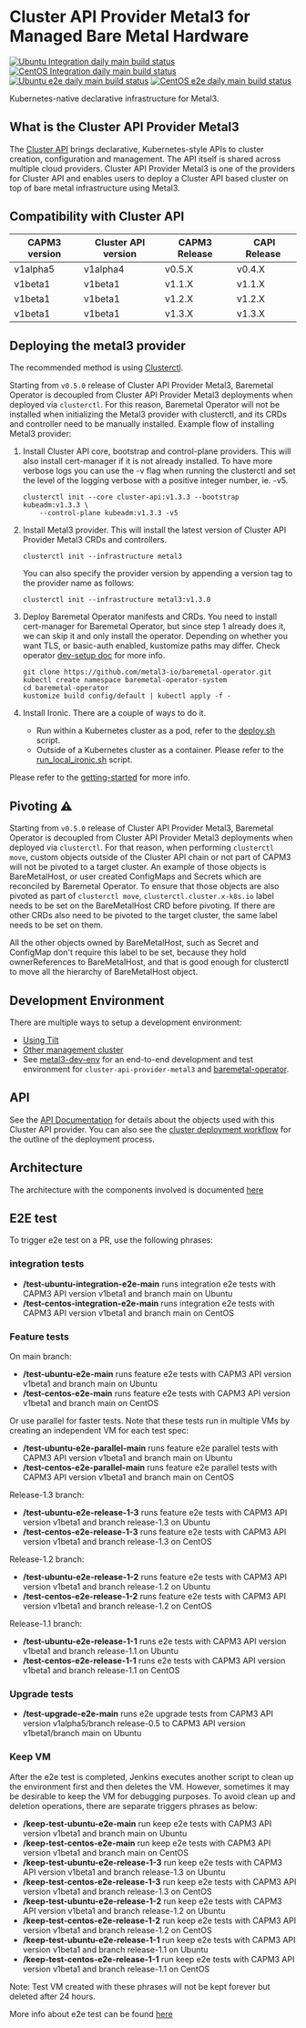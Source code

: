 # Cluster API Provider Metal3 for Managed Bare Metal Hardware

[![Ubuntu Integration daily main build status](https://jenkins.nordix.org/buildStatus/icon?job=metal3_daily_main_integration_test_ubuntu&subject=Ubuntu%20daily%20main)](https://jenkins.nordix.org/view/Metal3%20Periodic/job/metal3_daily_main_integration_test_ubuntu/)
[![CentOS Integration daily main build status](https://jenkins.nordix.org/buildStatus/icon?job=metal3_daily_main_integration_test_centos&subject=CentOS%20daily%20main)](https://jenkins.nordix.org/view/Metal3%20Periodic/job/metal3_daily_main_integration_test_centos/)
[![Ubuntu e2e daily main build status](https://jenkins.nordix.org/buildStatus/icon?job=metal3_daily_main_e2e_test_ubuntu/&subject=Ubuntu%20E2E%20daily%20main)](https://jenkins.nordix.org/view/Metal3%20Periodic/job/metal3_daily_main_e2e_test_ubuntu/)
[![CentOS e2e daily main build status](https://jenkins.nordix.org/buildStatus/icon?job=metal3_daily_main_e2e_test_centos/&subject=CentOS%20E2E%20daily%20main)](https://jenkins.nordix.org/view/Metal3%20Periodic/job/metal3_daily_main_e2e_test_centos/)

Kubernetes-native declarative infrastructure for Metal3.

## What is the Cluster API Provider Metal3

The [Cluster API](https://github.com/kubernetes-sigs/cluster-api/) brings declarative,
Kubernetes-style APIs to cluster creation, configuration and management. The API
itself is shared across multiple cloud providers. Cluster API Provider Metal3 is
one of the providers for Cluster API and enables users to deploy a Cluster API based
cluster on top of bare metal infrastructure using Metal3.

## Compatibility with Cluster API

| CAPM3 version | Cluster API version | CAPM3 Release | CAPI Release |
|---------------|---------------------|---------------|--------------|
| v1alpha5      | v1alpha4            | v0.5.X        | v0.4.X       |
| v1beta1       | v1beta1             | v1.1.X        | v1.1.X       |
| v1beta1       | v1beta1             | v1.2.X        | v1.2.X       |
| v1beta1       | v1beta1             | v1.3.X        | v1.3.X       |

## Deploying the metal3 provider

The recommended method is using
[Clusterctl](https://main.cluster-api.sigs.k8s.io/clusterctl/overview.html).

Starting from `v0.5.0` release of Cluster API Provider Metal3, Baremetal Operator is decoupled
from Cluster API Provider Metal3 deployments when deployed via `clusterctl`. For this reason,
Baremetal Operator will not be installed when initializing the Metal3 provider with clusterctl,
and its CRDs and controller need to be manually installed. Example flow of installing Metal3
provider:

1. Install Cluster API core, bootstrap and control-plane providers. This will also install
  cert-manager if it is not already installed. To have more verbose logs you can use the -v flag
  when running the clusterctl and set the level of the logging verbose with a positive integer number, ie. -v5.

    ```shell
    clusterctl init --core cluster-api:v1.3.3 --bootstrap kubeadm:v1.3.3 \
        --control-plane kubeadm:v1.3.3 -v5
    ```

1. Install Metal3 provider. This will install the latest version of Cluster API Provider Metal3 CRDs and controllers.

    ```shell
    clusterctl init --infrastructure metal3
    ```

    You can also specify the provider version by appending a version tag to the provider name as follows:

    ```shell
    clusterctl init --infrastructure metal3:v1.3.0
    ```

1. Deploy Baremetal Operator manifests and CRDs. You need to install cert-manager for Baremetal Operator,
  but since step 1 already does it, we can skip it and only install the operator. Depending on
  whether you want TLS, or basic-auth enabled, kustomize paths may differ. Check operator [dev-setup doc](https://github.com/metal3-io/baremetal-operator/blob/main/docs/dev-setup.md)
  for more info.

    ```shell
    git clone https://github.com/metal3-io/baremetal-operator.git
    kubectl create namespace baremetal-operator-system
    cd baremetal-operator
    kustomize build config/default | kubectl apply -f -
    ```

1. Install Ironic. There are a couple of ways to do it.
    - Run within a Kubernetes cluster as a pod, refer to the [deploy.sh](https://github.com/metal3-io/baremetal-operator/blob/main/tools/deploy.sh)
      script.
    - Outside of a Kubernetes cluster as a container. Please refer to the [run_local_ironic.sh](https://github.com/metal3-io/baremetal-operator/blob/main/tools/run_local_ironic.sh) script.

Please refer to the [getting-started](docs/getting-started.md) for more info.

## Pivoting ⚠️

Starting from `v0.5.0` release of Cluster API Provider Metal3, Baremetal Operator is decoupled
from Cluster API Provider Metal3 deployments when deployed via `clusterctl`. For that reason,
when performing `clusterctl move`, custom objects outside of the Cluster API chain or not part
of CAPM3 will not be pivoted to a target cluster. An example of those objects is BareMetalHost, or
user created ConfigMaps and Secrets which are reconciled by Baremetal Operator. To ensure that those objects are
also pivoted as part of `clusterctl move`, `clusterctl.cluster.x-k8s.io` label needs to be set
on the BareMetalHost CRD before pivoting. If there are other CRDs also need to be pivoted to the
target cluster, the same label needs to be set on them.

All the other objects owned by BareMetalHost, such as Secret and ConfigMap don't require this
label to be set, because they hold ownerReferences to BareMetalHost, and that is good enough
for clusterctl to move all the hierarchy of BareMetalHost object.

## Development Environment

There are multiple ways to setup a development environment:

- [Using Tilt](docs/dev-setup.md#tilt-development-environment)
- [Other management cluster](docs/dev-setup.md#development-using-Kind-or-Minikube)
- See [metal3-dev-env](https://github.com/metal3-io/metal3-dev-env) for an
  end-to-end development and test environment for
  `cluster-api-provider-metal3` and
  [baremetal-operator](https://github.com/metal3-io/baremetal-operator).

## API

See the [API Documentation](docs/api.md) for details about the objects used with
this Cluster API provider. You can also see the [cluster deployment
workflow](docs/deployment_workflow.md) for the outline of the
deployment process.

## Architecture

The architecture with the components involved is documented [here](docs/architecture.md)

## E2E test

To trigger e2e test on a PR, use the following phrases:

### integration tests

- **/test-ubuntu-integration-e2e-main** runs integration e2e tests with CAPM3 API version v1beta1 and branch main on Ubuntu
- **/test-centos-integration-e2e-main** runs integration e2e tests with CAPM3 API version v1beta1 and branch main on CentOS

### Feature tests

On main branch:

- **/test-ubuntu-e2e-main** runs feature e2e tests with CAPM3 API version v1beta1 and branch main on Ubuntu
- **/test-centos-e2e-main** runs feature e2e tests with CAPM3 API version v1beta1 and branch main on CentOS

Or use parallel for faster tests. Note that these tests run in multiple VMs by creating an independent VM for each test spec:

- **/test-ubuntu-e2e-parallel-main** runs feature e2e parallel tests with CAPM3 API version v1beta1 and branch main on Ubuntu
- **/test-centos-e2e-parallel-main** runs feature e2e parallel tests with CAPM3 API version v1beta1 and branch main on CentOS

Release-1.3 branch:

- **/test-ubuntu-e2e-release-1-3** runs feature e2e tests with CAPM3 API version v1beta1 and branch release-1.3 on Ubuntu
- **/test-centos-e2e-release-1-3** runs feature e2e tests with CAPM3 API version v1beta1 and branch release-1.3 on CentOS

Release-1.2 branch:

- **/test-ubuntu-e2e-release-1-2** runs feature e2e tests with CAPM3 API version v1beta1 and branch release-1.2 on Ubuntu
- **/test-centos-e2e-release-1-2** runs feature e2e tests with CAPM3 API version v1beta1 and branch release-1.2 on CentOS

Release-1.1 branch:

- **/test-ubuntu-e2e-release-1-1** runs e2e tests with CAPM3 API version v1beta1 and branch release-1.1 on Ubuntu
- **/test-centos-e2e-release-1-1** runs e2e tests with CAPM3 API version v1beta1 and branch release-1.1 on CentOS

### Upgrade tests

- **/test-upgrade-e2e-main** runs e2e upgrade tests from CAPM3 API version v1alpha5/branch release-0.5 to CAPM3 API version v1beta1/branch main on Ubuntu

### Keep VM

After the e2e test is completed, Jenkins executes another script to clean up the environment first and then deletes the VM. However, sometimes it may be desirable to keep the VM for debugging purposes. To avoid clean up
and deletion operations, there are separate triggers phrases as below:

- **/keep-test-ubuntu-e2e-main** run keep e2e tests with CAPM3 API version v1beta1 and branch main on Ubuntu
- **/keep-test-centos-e2e-main** run keep e2e tests with CAPM3 API version v1beta1 and branch main on CentOS
- **/keep-test-ubuntu-e2e-release-1-3** run keep e2e tests with CAPM3 API version v1beta1 and branch release-1.3 on Ubuntu
- **/keep-test-centos-e2e-release-1-3** run keep e2e tests with CAPM3 API version v1beta1 and branch release-1.3 on CentOS
- **/keep-test-ubuntu-e2e-release-1-2** run keep e2e tests with CAPM3 API version v1beta1 and branch release-1.2 on Ubuntu
- **/keep-test-centos-e2e-release-1-2** run keep e2e tests with CAPM3 API version v1beta1 and branch release-1.2 on CentOS
- **/keep-test-ubuntu-e2e-release-1-1** run keep e2e tests with CAPM3 API version v1beta1 and branch release-1.1 on Ubuntu
- **/keep-test-centos-e2e-release-1-1** run keep e2e tests with CAPM3 API version v1beta1 and branch release-1.1 on CentOS

Note: Test VM created with these phrases will not be kept forever but deleted after 24 hours.

More info about e2e test can be found [here](docs/e2e-test.md)
